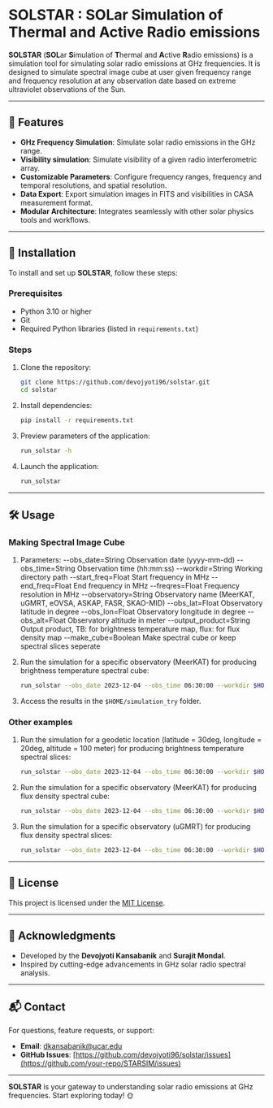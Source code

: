 
# SOLSTAR : SOLar Simulation of Thermal and Active Radio emissions

**SOLSTAR** (**SOL**ar **S**imulation of **T**hermal and **A**ctive **R**adio emissions) is a simulation tool for simulating solar radio emissions at GHz frequencies. It is designed to simulate spectral image cube at user given frequency range and frequency resolution at any observation date based on extreme ultraviolet observations of the Sun.

---

## 🌟 Features

- **GHz Frequency Simulation**: Simulate solar radio emissions in the GHz range.
- **Visibility simulation**: Simulate visibility of a given radio interferometric array.
- **Customizable Parameters**: Configure frequency ranges, frequency and temporal resolutions, and spatial resolution. 
- **Data Export**: Export simulation images in FITS and visibilities in CASA measurement format.
- **Modular Architecture**: Integrates seamlessly with other solar physics tools and workflows.

---

## 🚀 Installation

To install and set up **SOLSTAR**, follow these steps:

### Prerequisites
- Python 3.10 or higher
- Git
- Required Python libraries (listed in `requirements.txt`)

### Steps

1. Clone the repository:
   ```bash
   git clone https://github.com/devojyoti96/solstar.git
   cd solstar
   ```

2. Install dependencies:
   ```bash
   pip install -r requirements.txt
   ```
3. Preview parameters of the application:
   ```bash
   run_solstar -h
   ```
   
4. Launch the application:
   ```bash
   run_solstar 
   ```
---

## 🛠️ Usage

### Making Spectral Image Cube
1. Parameters:
  --obs_date=String     Observation date (yyyy-mm-dd)
  --obs_time=String     Observation time (hh:mm:ss)
  --workdir=String      Working directory path
  --start_freq=Float    Start frequency in MHz
  --end_freq=Float      End frequency in MHz
  --freqres=Float       Frequency resolution in MHz
  --observatory=String  Observatory name (MeerKAT, uGMRT, eOVSA, ASKAP, FASR, SKAO-MID)
  --obs_lat=Float       Observatory latitude in degree
  --obs_lon=Float       Observatory longitude in degree
  --obs_alt=Float       Observatory altitude in meter
  --output_product=String Output product, TB: for brightness temperature map, flux: for flux density map
  --make_cube=Boolean   Make spectral cube or keep spectral slices seperate
  
2. Run the simulation for a specific observatory (MeerKAT) for producing brightness temperature spectral cube:
   ```bash
   run_solstar --obs_date 2023-12-04 --obs_time 06:30:00 --workdir $HOME/simulation_try --start_freq 850 --end_freq 1700 --freqres 10.0 --observatory MeerKAT --output_product TB --make_cube True
   ```
3. Access the results in the `$HOME/simulation_try` folder.

### Other examples
1. Run the simulation for a geodetic location (latitude = 30deg, longitude = 20deg, altitude = 100 meter) for producing brightness temperature spectral slices:
   ```bash
   run_solstar --obs_date 2023-12-04 --obs_time 06:30:00 --workdir $HOME/simulation_try --start_freq 850 --end_freq 1700 --freqres 10.0 --obs_lat 30.0  --obs_lon 20.0 --obs_alt 100.0 output_product TB --make_cube False
   ```
   
2. Run the simulation for a specific observatory (MeerKAT) for producing flux density spectral cube:
   ```bash
   run_solstar --obs_date 2023-12-04 --obs_time 06:30:00 --workdir $HOME/simulation_try --start_freq 850 --end_freq 1700 --freqres 10.0 --observatory MeerKAT --output_product flux --make_cube True
   ```
3. Run the simulation for a specific observatory (uGMRT) for producing flux density spectral slices:
   ```bash
   run_solstar --obs_date 2023-12-04 --obs_time 06:30:00 --workdir $HOME/simulation_try --start_freq 850 --end_freq 1700 --freqres 10.0 --observatory uGMRT --output_product flux --make_cube False
   ```
---

## 📜 License

This project is licensed under the [MIT License](LICENSE).

---

## 🙌 Acknowledgments

- Developed by the **Devojyoti Kansabanik** and **Surajit Mondal**.
- Inspired by cutting-edge advancements in GHz solar radio spectral analysis.

---

## 📬 Contact

For questions, feature requests, or support:
- **Email**: dkansabanik@ucar.edu
- **GitHub Issues**: [https://github.com/devojyoti96/solstar/issues](https://github.com/your-repo/STARSIM/issues)

---

**SOLSTAR** is your gateway to understanding solar radio emissions at GHz frequencies. Start exploring today! 🌞

